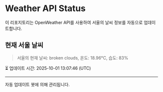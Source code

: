 
# Weather API Status

이 리포지토리는 OpenWeather API를 사용하여 서울의 날씨 정보를 자동으로 업데이트합니다.

## 현재 서울 날씨
> 서울의 현재 날씨: broken clouds, 온도: 18.96°C, 습도: 83%

⏳ 업데이트 시간: 2025-10-01 13:07:46 (UTC)

---
자동 업데이트 봇에 의해 관리됩니다.
